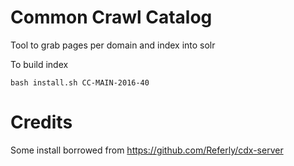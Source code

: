 Common Crawl Catalog
====================

Tool to grab pages per domain and index into solr


To build index

```
bash install.sh CC-MAIN-2016-40
```

# Credits
Some install borrowed from https://github.com/Referly/cdx-server

